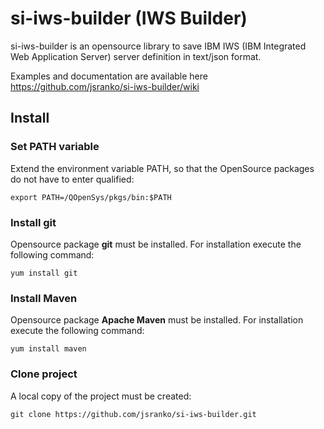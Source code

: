 # si-iws-builder (IWS Builder)
si-iws-builder is an opensource library to save IBM IWS (IBM Integrated Web Application Server) server definition in text/json format.

Examples and documentation are available here https://github.com/jsranko/si-iws-builder/wiki


## Install

### Set PATH variable

Extend the environment variable PATH, so that the OpenSource packages do not have to enter qualified:

```
export PATH=/QOpenSys/pkgs/bin:$PATH
```

### Install git

Opensource package **git** must be installed. For installation execute the following command:
```
yum install git
```

### Install Maven

Opensource package **Apache Maven** must be installed. For installation execute the following command:
```
yum install maven
```

### Clone project
A local copy of the project must be created:
```
git clone https://github.com/jsranko/si-iws-builder.git
```


